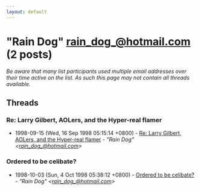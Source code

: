 ```yaml
---
layout: default
---
```


# "Rain Dog" <rain_dog_@hotmail.com> (2 posts)

_Be aware that many list participants used multiple email addresses over their time active on the list. As such this page may not contain all threads available._

## Threads

### Re: Larry Gilbert, AOLers, and the Hyper-real flamer
+ 1998-09-15 (Wed, 16 Sep 1998 05:15:14 +0800) - [Re: Larry Gilbert, AOLers, and the Hyper-real flamer](/archive/1998/09/6a7331e45f4eb0e1b56da65f68ae7620de515771f3e793b5e40cf1b78afe467e) - _"Rain Dog" \<rain_dog_@hotmail.com\>_

### Ordered to be celibate?
+ 1998-10-03 (Sun, 4 Oct 1998 05:38:12 +0800) - [Ordered to be celibate?](/archive/1998/10/a1be9029f7be94a431a1de9a8e5c7cb9b792fb6fd777f14798a73075d93aa45d) - _"Rain Dog" \<rain_dog_@hotmail.com\>_

